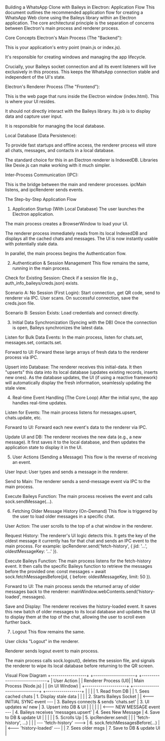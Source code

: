 Building a WhatsApp Clone with Baileys in Electron: Application Flow
This document outlines the recommended application flow for creating a WhatsApp Web clone using the Baileys library within an Electron application. The core architectural principle is the separation of concerns between Electron's main process and renderer process.

Core Concepts
Electron's Main Process (The "Backend"):

This is your application's entry point (main.js or index.js).

It's responsible for creating windows and managing the app lifecycle.

Crucially, your Baileys socket connection and all its event listeners will live exclusively in this process. This keeps the WhatsApp connection stable and independent of the UI's state.

Electron's Renderer Process (The "Frontend"):

This is the web page that runs inside the Electron window (index.html). This is where your UI resides.

It should not directly interact with the Baileys library. Its job is to display data and capture user input.

It is responsible for managing the local database.

Local Database (Data Persistence):

To provide fast startups and offline access, the renderer process will store all chats, messages, and contacts in a local database.

The standard choice for this in an Electron renderer is IndexedDB. Libraries like Dexie.js can make working with it much simpler.

Inter-Process Communication (IPC):

This is the bridge between the main and renderer processes. ipcMain listens, and ipcRenderer sends events.

The Step-by-Step Application Flow
1. Application Startup (With Local Database)
The user launches the Electron application.

The main process creates a BrowserWindow to load your UI.

The renderer process immediately reads from its local IndexedDB and displays all the cached chats and messages. The UI is now instantly usable with potentially stale data.

In parallel, the main process begins the Authentication flow.

2. Authentication & Session Management
This flow remains the same, running in the main process.

Check for Existing Session: Check if a session file (e.g., auth_info_baileys/creds.json) exists.

Scenario A: No Session (First Login): Start connection, get QR code, send to renderer via IPC. User scans. On successful connection, save the creds.json file.

Scenario B: Session Exists: Load credentials and connect directly.

3. Initial Data Synchronization (Syncing with the DB)
Once the connection is open, Baileys synchronizes the latest data.

Listen for Bulk Data Events: In the main process, listen for chats.set, messages.set, contacts.set.

Forward to UI: Forward these large arrays of fresh data to the renderer process via IPC.

Upsert into Database: The renderer receives this initial-data. It then "upserts" this data into its local database (updates existing records, inserts new ones). As the database updates, the UI (if using a reactive framework) will automatically display the fresh information, seamlessly updating the stale view.

4. Real-time Event Handling (The Core Loop)
After the initial sync, the app handles real-time updates.

Listen for Events: The main process listens for messages.upsert, chats.update, etc.

Forward to UI: Forward each new event's data to the renderer via IPC.

Update UI and DB: The renderer receives the new data (e.g., a new message). It first saves it to the local database, and then updates the application state to display it in the UI.

5. User Actions (Sending a Message)
This flow is the reverse of receiving an event.

User Input: User types and sends a message in the renderer.

Send to Main: The renderer sends a send-message event via IPC to the main process.

Execute Baileys Function: The main process receives the event and calls sock.sendMessage(...).

6. Fetching Older Message History (On-Demand)
This flow is triggered by the user to load older messages in a specific chat.

User Action: The user scrolls to the top of a chat window in the renderer.

Request History: The renderer's UI logic detects this. It gets the key of the oldest message it currently has for that chat and sends an IPC event to the main process. For example: ipcRenderer.send('fetch-history', { jid: '...', oldestMessageKey: '...' }).

Execute Baileys Function: The main process listens for the fetch-history event. It then calls the specific Baileys function to retrieve the messages before the provided one: const messages = await sock.fetchMessagesBefore(jid, { before: oldestMessageKey, limit: 50 }).

Forward to UI: The main process sends the returned array of older messages back to the renderer: mainWindow.webContents.send('history-loaded', messages).

Save and Display: The renderer receives the history-loaded event. It saves this new batch of older messages to its local database and updates the UI to display them at the top of the chat, allowing the user to scroll even further back.

7. Logout
This flow remains the same.

User clicks "Logout" in the renderer.

Renderer sends logout event to main process.

The main process calls sock.logout(), deletes the session file, and signals the renderer to wipe its local database before returning to the QR screen.

Visual Flow Diagram
+------------------+      +---------------------+      +------------------------------+
|   User Action    |      | Renderer Process (UI)|      |     Main Process (Node.js)   |
| (in UI Window)   |      +---------------------+      +------------------------------+
+------------------+               |                              |
       |                           | 1. Read from DB              |
       | 1. Sees cached chats      | 1. Display stale data        |
       |                           |                              | 2. Starts Baileys Socket
       |                           | <--- INITIAL SYNC event ---  | 3. Baileys connects & sends 'chats.set'
       | 3. UI updates w/ new      | 3. Upsert into DB & UI       |
       |                           |                              |
       |                           | <--- NEW MESSAGE event ---   | 4. Baileys receives 'messages.upsert'
       | 4. Sees New Message       | 4. Save to DB & update UI    |
       |                           |                              |
       | 5. Scrolls Up             | 5. ipcRenderer.send(         |
       |                           | 'fetch-history', ...)        |
       |                           | --- 'fetch-history' --->     | 6. sock.fetchMessagesBefore(...)
       |                           | <--- 'history-loaded' ---    |
       | 7. Sees older msgs        | 7. Save to DB & update UI    |
